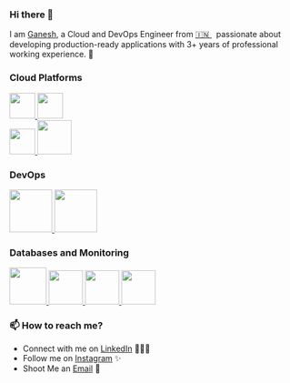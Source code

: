 ### Hi there 👋

<!--
**** is a ✨ _special_ ✨ repository because its `README.md` (this file) appears on your GitHub profile.
-->

I am [Ganesh](https://www.linkedin.com/in/ganesh-shinde-445701119/), a Cloud and DevOps Engineer from [🇮🇳 ](https://en.wikipedia.org/wiki/India)&nbsp; passionate about developing production-ready applications with 3+ years of professional working experience. 🎯

### Cloud Platforms
 <p float="left">
  <a href="https://aws.amazon.com/" target="_blank" >
    <img src="https://upload.wikimedia.org/wikipedia/commons/9/93/Amazon_Web_Services_Logo.svg"  height="45"; padding: 50px />
  </a>
  
  <a href="https://www.oracle.com/in/cloud/" target="_blank" >
    <img src="https://www.mitsubishielectric.com/fa/sols/psm/asean/en/055/img/products_01.png"  height="45" />
  </a>
 <br>
 <a href="https://www.oracle.com/in/cloud/" target="_blank" >
    <img src="https://images.ctfassets.net/o7xu9whrs0u9/5eHMQc5ZM7NmSLC12hPfIq/109236de10f4a2c712ac27c102b84f0a/Microsoft_Azure_Logo-new.svg" height="45" />
  </a>
 <a href="https://www.oracle.com/in/cloud/" target="_blank" >
    <img src="https://www.pngitem.com/pimgs/m/178-1789051_oracle-cloud-infrastructure-logo-hd-png-download.png"  height="60" />
  </a>
 </p>


### DevOps
  
 <p float="left">
  <a href="https://m.do.co/c/3bc2250b7076" target="_blank" >
    <img src="https://raw.githubusercontent.com/itsksaurabh/itsksaurabh/master/assets/do.gif"  height="75" />
  </a> 
  <a href="https://aws.amazon.com/" target="_blank" >
    <img src="https://raw.githubusercontent.com/itsksaurabh/itsksaurabh/master/assets/aws.gif"  height="75" />
  </a>
 </p>
  
### Databases and Monitoring
  
  <a href="https://prometheus.io/" target="_blank" >
    <img src="https://raw.githubusercontent.com/itsksaurabh/itsksaurabh/master/assets/prometheus.gif" height="65" />
  </a>
  <a href="https://www.influxdata.com/" target="_blank" >
    <img src="https://raw.githubusercontent.com/itsksaurabh/itsksaurabh/master/assets/influxdata.gif" height="60" />
  </a>
    <a href="https://www.postgresql.org" target="_blank" >
    <img src="https://www.postgresql.org/media/img/about/press/elephant.png" height="60" />
  </a>
  </a>
    <a href="https://www.mongodb.com/" target="_blank" >
    <img src="https://www.logolynx.com/images/logolynx/cf/cf72126a3551b816d617a06ffb01388b.png" height="60" />
  </a>
  
</p>


### 📫 How to reach me?

 - Connect with me on [LinkedIn](https://www.linkedin.com/in/ganesh-shinde-445701119/) 👨🏻‍💻
 - Follow me on [Instagram](https://www.instagram.com/_._iamganesh_._/) ✨
 - Shoot Me an [Email](mailto:ganeshshinde7111@gmail.com) 💌
